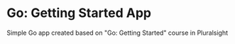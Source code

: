 # Go: Getting Started App
Simple Go app created based on "Go: Getting Started" course in Pluralsight
